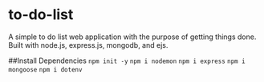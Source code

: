# to-do-list

A simple to do list web application with the purpose of getting things done. 
Built with node.js, express.js, mongodb, and ejs. 

##Install Dependencies
`npm init -y`
`npm i nodemon`
`npm i express`
`npm i mongoose`
`npm i dotenv`


